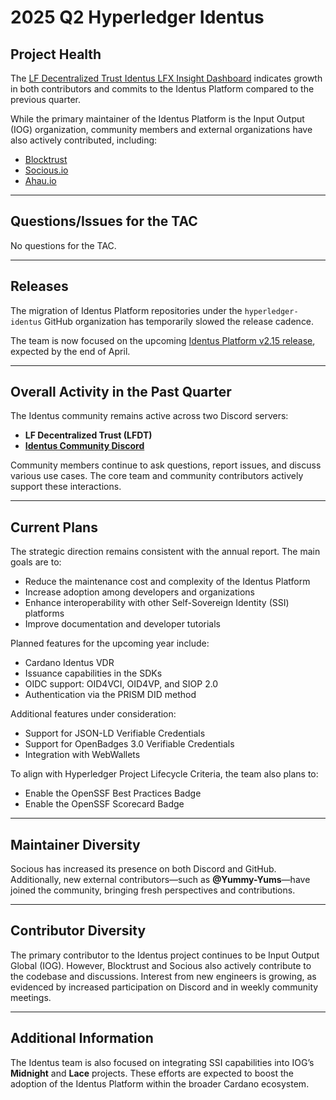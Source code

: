 [//]: # (SPDX-License-Identifier: CC-BY-4.0)

# 2025 Q2 Hyperledger Identus

## Project Health

The [LF Decentralized Trust Identus LFX Insight Dashboard](https://insights.lfx.linuxfoundation.org/foundation/lf-decentralized-trust/overview/github?project=identus&routedFrom=Github&bestPractice=false&repository=all&dateFilters=Last%20Quarter&dateRange=2025-01-01%20to%202025-03-31&compare=PP&granularity=week&hideBots=true) indicates growth in both contributors and commits to the Identus Platform compared to the previous quarter.

While the primary maintainer of the Identus Platform is the Input Output (IOG) organization, community members and external organizations have also actively contributed, including:
- [Blocktrust](https://www.blocktrust.dev/)
- [Socious.io](https://socious.io/)
- [Ahau.io](https://ahau.io/)

---

## Questions/Issues for the TAC

No questions for the TAC.

---

## Releases

The migration of Identus Platform repositories under the `hyperledger-identus` GitHub organization has temporarily slowed the release cadence.

The team is now focused on the upcoming [Identus Platform v2.15 release](https://github.com/hyperledger-identus/.github/releases/tag/v2.15), expected by the end of April.

---

## Overall Activity in the Past Quarter

The Identus community remains active across two Discord servers:
- **LF Decentralized Trust (LFDT)**
- [**Identus Community Discord**](https://discord.gg/SCB2eqU4)

Community members continue to ask questions, report issues, and discuss various use cases. The core team and community contributors actively support these interactions.

---

## Current Plans

The strategic direction remains consistent with the annual report. The main goals are to:

- Reduce the maintenance cost and complexity of the Identus Platform
- Increase adoption among developers and organizations
- Enhance interoperability with other Self-Sovereign Identity (SSI) platforms
- Improve documentation and developer tutorials

Planned features for the upcoming year include:
- Cardano Identus VDR
- Issuance capabilities in the SDKs
- OIDC support: OID4VCI, OID4VP, and SIOP 2.0
- Authentication via the PRISM DID method

Additional features under consideration:
- Support for JSON-LD Verifiable Credentials
- Support for OpenBadges 3.0 Verifiable Credentials
- Integration with WebWallets

To align with Hyperledger Project Lifecycle Criteria, the team also plans to:
- Enable the OpenSSF Best Practices Badge
- Enable the OpenSSF Scorecard Badge

---

## Maintainer Diversity

Socious has increased its presence on both Discord and GitHub. Additionally, new external contributors—such as **@Yummy-Yums**—have joined the community, bringing fresh perspectives and contributions.

---

## Contributor Diversity

The primary contributor to the Identus project continues to be Input Output Global (IOG). However, Blocktrust and Socious also actively contribute to the codebase and discussions. Interest from new engineers is growing, as evidenced by increased participation on Discord and in weekly community meetings.

---

## Additional Information

The Identus team is also focused on integrating SSI capabilities into IOG’s **Midnight** and **Lace** projects. These efforts are expected to boost the adoption of the Identus Platform within the broader Cardano ecosystem.
